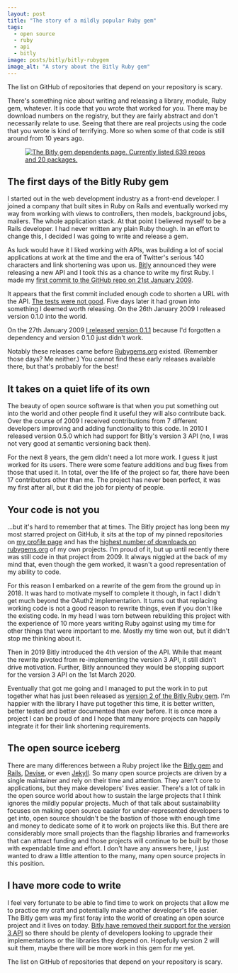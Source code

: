 ```yaml
---
layout: post
title: "The story of a mildly popular Ruby gem"
tags:
  - open source
  - ruby
  - api
  - bitly
image: posts/bitly/bitly-rubygem
image_alt: "A story about the Bitly Ruby gem"
---
```


The list on GitHub of repositories that depend on your repository is scary.

There's something nice about writing and releasing a library, module, Ruby gem, whatever. It is code that you wrote that worked for you. There may be download numbers on the registry, but they are fairly abstract and don't necessarily relate to use. Seeing that there are real projects using the code that you wrote is kind of terrifying. More so when some of that code is still around from 10 years ago.

<figure class="post-image post-image-left">
  <a href="https://github.com/philnash/bitly/network/dependents?package_id=UGFja2FnZS05OTI5">
    <img src="{% asset posts/bitly/dependents @path %}" alt="The Bitly gem dependents page. Currently listed 639 repos and 20 packages.">
  </a>
</figure>

## The first days of the Bitly Ruby gem

I started out in the web development industry as a front-end developer. I joined a company that built sites in Ruby on Rails and eventually worked my way from working with views to controllers, then models, background jobs, mailers. The whole application stack. At that point I believed myself to be a Rails developer. I had never written any plain Ruby though. In an effort to change this, I decided I was going to write and release a gem.

As luck would have it I liked working with APIs, was building a lot of social applications at work at the time and the era of Twitter's serious 140 characters and link shortening was upon us. [Bitly](https://bitly.com/) announced they were releasing a new API and I took this as a chance to write my first Ruby. I made my [first commit to the GitHub repo on 21st January 2009](https://github.com/philnash/bitly/commit/8e8acfb2b45549f0baa879d4d6f214b5d928a314).

It appears that the first commit included enough code to shorten a URL with the API. [The tests were not good](https://github.com/philnash/bitly/commit/8e8acfb2b45549f0baa879d4d6f214b5d928a314#diff-0b3b8751a9471d9c3210979572e0bf28). Five days later it had grown into something I deemed worth releasing. On the 26th January 2009 I released version 0.1.0 into the world.

On the 27th January 2009 [I released version 0.1.1](https://github.com/philnash/bitly/commit/d8464c54d05cb352955fa00cad8a1800d736da93) because I'd forgotten a dependency and version 0.1.0 just didn't work.

Notably these releases came before [Rubygems.org](https://rubygems.org/) existed. (Remember those days? Me neither.) You cannot find these early releases available there, but that's probably for the best!

## It takes on a quiet life of its own

The beauty of open source software is that when you put something out into the world and other people find it useful they will also contribute back. Over the course of 2009 I received contributions from 7 different developers improving and adding functionality to this code. In 2010 I released version 0.5.0 which had support for Bitly's version 3 API (no, I was not very good at semantic versioning back then).

For the next 8 years, the gem didn't need a lot more work. I guess it just worked for its users. There were some feature additions and bug fixes from those that used it. In total, over the life of the project so far, there have been 17 contributors other than me. The project has never been perfect, it was my first after all, but it did the job for plenty of people.

## Your code is not you

...but it's hard to remember that at times. The Bitly project has long been my most starred project on GitHub, it sits at the top of my pinned repositories on [my profile page](https://github.com/philnash/) and has the [highest number of downloads on rubygems.org](https://rubygems.org/profiles/philnash) of my own projects. I'm proud of it, but up until recently there was still code in that project from 2009. It always niggled at the back of my mind that, even though the gem worked, it wasn't a good representation of my ability to code.

For this reason I embarked on a rewrite of the gem from the ground up in 2018. It was hard to motivate myself to complete it though, in fact I didn't get much beyond the OAuth2 implementation. It turns out that replacing working code is not a good reason to rewrite things, even if you don't like the existing code. In my head I was torn between rebuilding this project with the experience of 10 more years writing Ruby against using my time for other things that were important to me. Mostly my time won out, but it didn't stop me thinking about it.

Then in 2019 Bitly introduced the 4th version of the API. While that meant the rewrite pivoted from re-implementing the version 3 API, it still didn't drive motivation. Further, Bitly announced they would be stopping support for the version 3 API on the 1st March 2020.

Eventually that got me going and I managed to put the work in to put together what has just been released as [version 2 of the Bitly Ruby gem](https://rubygems.org/gems/bitly/versions/2.0.0). I'm happier with the library I have put together this time, it is better written, better tested and better documented than ever before. It is once more a project I can be proud of and I hope that many more projects can happily integrate it for their link shortening requirements.

## The open source iceberg

There are many differences between a Ruby project like the [Bitly gem](https://rubygems.org/gems/bitly) and [Rails](https://rubygems.org/gems/rails), [Devise](https://rubygems.org/gems/devise), or even [Jekyll](https://rubygems.org/gems/jekyll). So many open source projects are driven by a single maintainer and rely on their time and attention. They aren't core to applications, but they make developers' lives easier. There's a lot of talk in the open source world about how to sustain the large projects that I think ignores the mildly popular projects. Much of that talk about sustainability focuses on making open source easier for under-represented developers to get into, open source shouldn't be the bastion of those with enough time and money to dedicate some of it to work on projects like this. But there are considerably more small projects than the flagship libraries and frameworks that can attract funding and those projects will continue to be built by those with expendable time and effort. I don't have any answers here, I just wanted to draw a little attention to the many, many open source projects in this position.

## I have more code to write

I feel very fortunate to be able to find time to work on projects that allow me to practice my craft and potentially make another developer's life easier. The Bitly gem was my first foray into the world of creating an open source project and it lives on today. [Bitly have removed their support for the version 3 API](https://support.bitly.com/hc/en-us/articles/360004395631-Migrating-from-v3-to-v4-of-the-Bitly-API) so there should be plenty of developers looking to upgrade their implementations or the libraries they depend on. Hopefully version 2 will suit them, maybe there will be more work in this gem for me yet.

The list on GitHub of repositories that depend on your repository is scary.